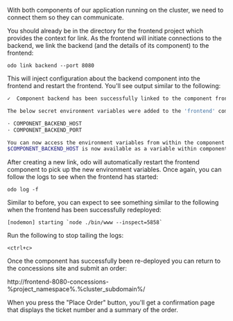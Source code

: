With both components of our application running on the cluster, we need to connect them so they can communicate.

You should already be in the directory for the frontend project which provides the context for link. As the frontend will initiate connections to the backend, we link the backend (and the details of its component) to the frontend:

```execute-1
odo link backend --port 8080
```

This will inject configuration about the backend component into the frontend  and restart the frontend. You'll see output similar to the following:

```bash
✓  Component backend has been successfully linked to the component frontend

The below secret environment variables were added to the 'frontend' component:

· COMPONENT_BACKEND_HOST
· COMPONENT_BACKEND_PORT

You can now access the environment variables from within the component pod, for example:
$COMPONENT_BACKEND_HOST is now available as a variable within component frontend
```

After creating a new link, odo will automatically restart the frontend component to pick up the new environment variables. Once again, you can follow the logs to see when the frontend has started:

```execute-1
odo log -f
```

Similar to before, you can expect to see something similar to the following when the frontend has been successfully redeployed:

```
[nodemon] starting `node ./bin/www --inspect=5858`
```

Run the following to stop tailing the logs:

```execute-1
<ctrl+c>
```

Once the component has successfully been re-deployed you can return to the concessions site and submit an order:

http://frontend-8080-concessions-%project_namespace%.%cluster_subdomain%/

When you press the "Place Order" button, you'll get a confirmation page that displays the ticket number and a summary of the order.